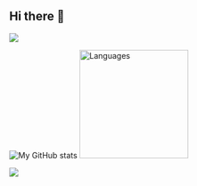 ## Hi there 👋

![](http://github-profile-summary-cards.vercel.app/api/cards/profile-details?username=Yuhao-C&theme=dracula)


<p>
    <img src="https://github-readme-stats-teal-seven-44.vercel.app/api?username=Yuhao-C&show_icons=true&theme=dracula&hide_rank=true" alt="My GitHub stats" />
    <img src="https://github-readme-stats-teal-seven-44.vercel.app/api/top-langs/?username=Yuhao-C&layout=compact&langs_count=10&theme=dracula&exclude_repo=Machine-Learning-Coursera,cs350-os161,cs452-Real-Time-Microkernel,Room-Allocation-System,TSP_GeneticAlgorithm" alt="Languages" height="195">
</p>


![](https://github-profile-trophy.vercel.app/?username=Yuhao-C&theme=dracula&rank=SECRET,SSS,SS,S,AAA,AA,A)
